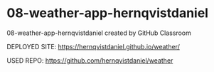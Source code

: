 # 08-weather-app-hernqvistdaniel
08-weather-app-hernqvistdaniel created by GitHub Classroom


DEPLOYED SITE: https://hernqvistdaniel.github.io/weather/

USED REPO: https://github.com/hernqvistdaniel/weather
